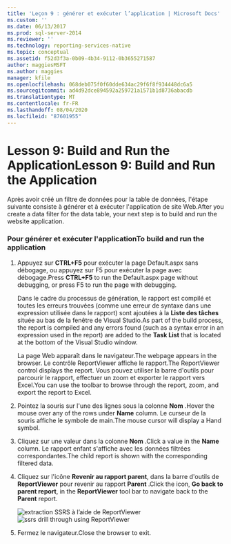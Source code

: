 ```yaml
---
title: 'Leçon 9 : générer et exécuter l’application | Microsoft Docs'
ms.custom: ''
ms.date: 06/13/2017
ms.prod: sql-server-2014
ms.reviewer: ''
ms.technology: reporting-services-native
ms.topic: conceptual
ms.assetid: f52d3f3a-0b09-4b34-9112-0b3655271587
author: maggiesMSFT
ms.author: maggies
manager: kfile
ms.openlocfilehash: 068deb075f0f60dde634ac29f6f8f934448dc6a5
ms.sourcegitcommit: ad4d92dce894592a259721a1571b1d8736abacdb
ms.translationtype: MT
ms.contentlocale: fr-FR
ms.lasthandoff: 08/04/2020
ms.locfileid: "87601955"
---
```

# <a name="lesson-9-build-and-run-the-application"></a><span data-ttu-id="fd086-102">Lesson 9: Build and Run the Application</span><span class="sxs-lookup"><span data-stu-id="fd086-102">Lesson 9: Build and Run the Application</span></span>
  <span data-ttu-id="fd086-103">Après avoir créé un filtre de données pour la table de données, l'étape suivante consiste à générer et à exécuter l'application de site Web.</span><span class="sxs-lookup"><span data-stu-id="fd086-103">After you create a data filter for the data table, your next step is to build and run the website application.</span></span>

### <a name="to-build-and-run-the-application"></a><span data-ttu-id="fd086-104">Pour générer et exécuter l'application</span><span class="sxs-lookup"><span data-stu-id="fd086-104">To build and run the application</span></span>

1.  <span data-ttu-id="fd086-105">Appuyez sur **CTRL+F5** pour exécuter la page Default.aspx sans débogage, ou appuyez sur F5 pour exécuter la page avec débogage.</span><span class="sxs-lookup"><span data-stu-id="fd086-105">Press **CTRL+F5** to run the Default.aspx page without debugging, or press F5 to run the page with debugging.</span></span>

     <span data-ttu-id="fd086-106">Dans le cadre du processus de génération, le rapport est compilé et toutes les erreurs trouvées (comme une erreur de syntaxe dans une expression utilisée dans le rapport) sont ajoutées à la **Liste des tâches** située au bas de la fenêtre de Visual Studio.</span><span class="sxs-lookup"><span data-stu-id="fd086-106">As part of the build process, the report is compiled and any errors found (such as a syntax error in an expression used in the report) are added to the **Task List** that is located at the bottom of the Visual Studio window.</span></span>

     <span data-ttu-id="fd086-107">La page Web apparaît dans le navigateur.</span><span class="sxs-lookup"><span data-stu-id="fd086-107">The webpage appears in the browser.</span></span> <span data-ttu-id="fd086-108">Le contrôle ReportViewer affiche le rapport.</span><span class="sxs-lookup"><span data-stu-id="fd086-108">The ReportViewer control displays the report.</span></span> <span data-ttu-id="fd086-109">Vous pouvez utiliser la barre d'outils pour parcourir le rapport, effectuer un zoom et exporter le rapport vers Excel.</span><span class="sxs-lookup"><span data-stu-id="fd086-109">You can use the toolbar to browse through the report, zoom, and export the report to Excel.</span></span>

2.  <span data-ttu-id="fd086-110">Pointez la souris sur l'une des lignes sous la colonne **Nom** .</span><span class="sxs-lookup"><span data-stu-id="fd086-110">Hover the mouse over any of the rows under **Name** column.</span></span> <span data-ttu-id="fd086-111">Le curseur de la souris affiche le symbole de main.</span><span class="sxs-lookup"><span data-stu-id="fd086-111">The mouse cursor will display a Hand symbol.</span></span>

3.  <span data-ttu-id="fd086-112">Cliquez sur une valeur dans la colonne **Nom** .</span><span class="sxs-lookup"><span data-stu-id="fd086-112">Click a value in the **Name** column.</span></span> <span data-ttu-id="fd086-113">Le rapport enfant s'affiche avec les données filtrées correspondantes.</span><span class="sxs-lookup"><span data-stu-id="fd086-113">The child report is shown with the corresponding filtered data.</span></span>

4.  <span data-ttu-id="fd086-114">Cliquez sur l'icône **Revenir au rapport parent**, dans la barre d'outils de **ReportViewer** pour revenir au rapport **Parent** .</span><span class="sxs-lookup"><span data-stu-id="fd086-114">Click the icon, **Go back to parent report**, in the **ReportViewer** tool bar to navigate back to the **Parent** report.</span></span>

     <span data-ttu-id="fd086-115">![extraction SSRS à l’aide de ReportViewer](../../2014/tutorials/media/ssrs-drillthrough-report.png "extraction SSRS à l’aide de ReportViewer")</span><span class="sxs-lookup"><span data-stu-id="fd086-115">![ssrs drill through using ReportViewer](../../2014/tutorials/media/ssrs-drillthrough-report.png "ssrs drill through using ReportViewer")</span></span>

5.  <span data-ttu-id="fd086-116">Fermez le navigateur.</span><span class="sxs-lookup"><span data-stu-id="fd086-116">Close the browser to exit.</span></span>


